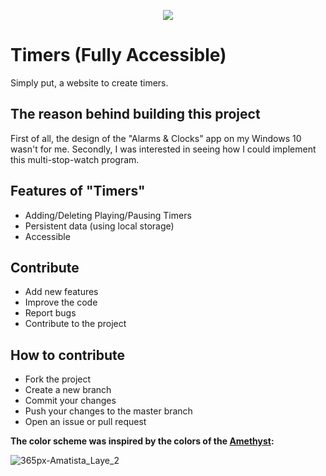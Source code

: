 <p align="center"><a href="https://timersapp.surge.sh/" target="_blank"><img src="https://user-images.githubusercontent.com/73129654/176959253-c144c09c-346a-439d-a8d3-38fd3b8b8244.png" align="center"></a></p>

# Timers (Fully Accessible)

Simply put, a website to create timers.

## The reason behind building this project

First of all, the design of the "Alarms & Clocks" app on my Windows 10 wasn't for me. Secondly, I was interested in seeing how I could implement this multi-stop-watch program.

## Features of "Timers"

- Adding/Deleting Playing/Pausing Timers
- Persistent data (using local storage)
- Accessible

## Contribute

- Add new features
- Improve the code
- Report bugs
- Contribute to the project

## How to contribute

- Fork the project
- Create a new branch
- Commit your changes
- Push your changes to the master branch
- Open an issue or pull request

**The color scheme was inspired by the colors of the [Amethyst](https://en.wikipedia.org/wiki/Amethyst):**

![365px-Amatista_Laye_2](https://user-images.githubusercontent.com/73129654/176967840-e9aaae87-a4d3-457d-9c9a-ac46b06ab105.jpg)
